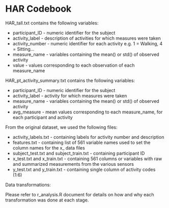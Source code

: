 # HAR Codebook

HAR_tall.txt contains the following variables:

* participant_ID - numeric identifier for the subject  
* activity_label - description of activities for which measures were taken  
* activity_number - numeric identifier for each activity e.g. 1 = Walking, 4 = Sitting...  
* measure_name - variables containing the mean() or std() of observed activity  
* value - values corresponding to each observation of each measure_name  

HAR_pt_activity_summary.txt contains the following variables:

* participant_ID - numeric identifier for the subject  
* activity_label - activity for which measures were taken  
* measure_name - variables containing the mean() or std() of observed activity  
* avg_measure - mean values corresponding to each measure_name, for each participant and activity  

From the original dataset, we used the following files:

* activity_labels.txt - containing labels for activity number and description  
* features.txt - containing list of 561 variable names used to set the column names for the x_ data files  
* subject_test.txt and subject_train.txt - containing participant ID  
* x_test.txt and x_train.txt - containing 561 columns or variables with raw and summarized measurements from the various sensors  
* y_test.txt and y_train.txt - containing single column of activity codes (1:6)  

Data transformations:

Please refer to r_analysis.R document for details on how and why each transformation was done at each stage.


  
